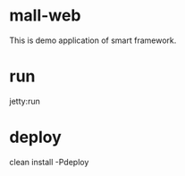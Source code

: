 # mall-web
This is demo application of smart framework.
# run
jetty:run
# deploy
clean install -Pdeploy